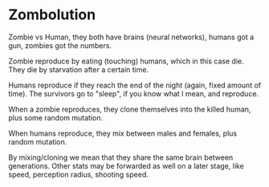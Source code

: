 # Zombolution


Zombie vs Human, they both have brains (neural networks), humans got a gun, zombies got the numbers.

Zombie reproduce by eating (touching) humans, which in this case die. They die by starvation after a certain time. 

Humans reproduce if they reach the end of the night (again, fixed amount of time). The survivors go to "sleep", if you know what I mean, and reproduce.

When a zombie reproduces, they clone themselves into the killed human, plus some random mutation.

When humans reproduce, they mix between males and females, plus random mutation. 

By mixing/cloning we mean that they share the same brain between generations. Other stats may be forwarded as well on a later stage, like speed, perception radius, shooting speed.


